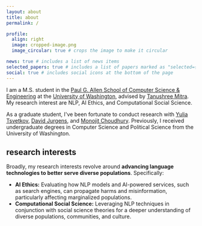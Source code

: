 ```yaml
---
layout: about
title: about
permalink: /

profile:
  align: right
  image: cropped-image.png
  image_circular: true # crops the image to make it circular

news: true # includes a list of news items
selected_papers: true # includes a list of papers marked as "selected={true}"
social: true # includes social icons at the bottom of the page
---
```


I am a M.S. student in the [Paul G. Allen School of Computer Science & Engineering](https://www.cs.washington.edu/) at the [University of Washington](https://www.washington.edu/), advised by [Tanushree Mitra](https://faculty.washington.edu/tmitra/). My research interest are NLP, AI Ethics, and Computational Social Science.

As a graduate student, I've been fortunate to conduct research with [Yulia Tsvetkov](https://homes.cs.washington.edu/~yuliats/), [David Jurgens](https://jurgens.people.si.umich.edu/), and [Monojit Choudhury](https://mbzuai.ac.ae/study/faculty/monojit-choudhury/). Previously, I received undergraduate degrees in Computer Science and Political Science from the University of Washington.

## research interests

Broadly, my research interests revolve around **advancing language technologies to better serve diverse populations**. Specifically:

- **AI Ethics:** Evaluating how NLP models and AI-powered services, such as search engines, can propagate harms and misinformation, particularly affecting marginalized populations.
- **Computational Social Science:** Leveraging NLP techniques in conjunction with social science theories for a deeper understanding of diverse populations, communities, and culture.
